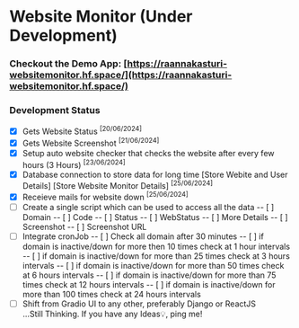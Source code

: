 # Website Monitor (Under Development)

### Checkout the Demo App: [https://raannakasturi-websitemonitor.hf.space/](https://raannakasturi-websitemonitor.hf.space/)

### Development Status

- [x] Gets Website Status <sup>[20/06/2024]</sup>
- [x] Gets Website Screenshot <sup>[21/06/2024]</sup>
- [x] Setup auto website checker that checks the website after every few hours (3 Hours) <sup>[23/06/2024]</sup>
- [x] Database connection to store data for long time [Store Webite and User Details] [Store Website Monitor Details] <sup>[25/06/2024]</sup>
- [x] Receieve mails for website down <sup>[25/06/2024]</sup>
- [ ] Create a single script which can be used to access all the data
      -- [ ] Domain
      -- [ ] Code
      -- [ ] Status
      -- [ ] WebStatus
      -- [ ] More Details
      -- [ ] Screenshot
      -- [ ] Screenshot URL
- [ ] Integrate cronJob
      -- [ ] Check all domain after 30 minutes
      -- [ ] if domain is inactive/down for more then 10 times check at 1 hour intervals
      -- [ ] if domain is inactive/down for more than 25 times check at 3 hours intervals
      -- [ ] if domain is inactive/down for more than 50 times check at 6 hours intervals
      -- [ ] if domain is inactive/down for more than 75 times check at 12 hours intervals
      -- [ ] if domain is inactive/down for more than 100 times check at 24 hours intervals
- [ ] Shift from Gradio UI to any other, preferably Django or ReactJS<br>
      ...Still Thinking. If you have any Ideas💡, ping me!
